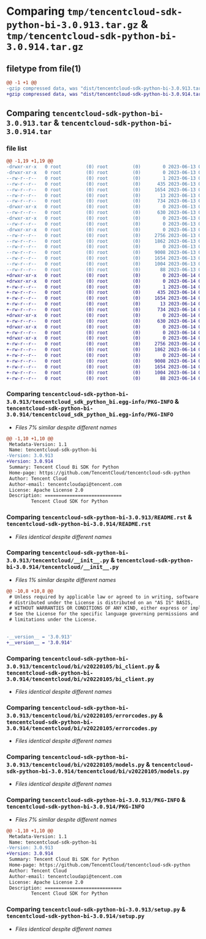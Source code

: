 # Comparing `tmp/tencentcloud-sdk-python-bi-3.0.913.tar.gz` & `tmp/tencentcloud-sdk-python-bi-3.0.914.tar.gz`

## filetype from file(1)

```diff
@@ -1 +1 @@
-gzip compressed data, was "dist/tencentcloud-sdk-python-bi-3.0.913.tar", last modified: Tue Jun 13 02:04:31 2023, max compression
+gzip compressed data, was "dist/tencentcloud-sdk-python-bi-3.0.914.tar", last modified: Wed Jun 14 00:19:09 2023, max compression
```

## Comparing `tencentcloud-sdk-python-bi-3.0.913.tar` & `tencentcloud-sdk-python-bi-3.0.914.tar`

### file list

```diff
@@ -1,19 +1,19 @@
-drwxr-xr-x   0 root         (0) root         (0)        0 2023-06-13 02:04:31.000000 tencentcloud-sdk-python-bi-3.0.913/
-drwxr-xr-x   0 root         (0) root         (0)        0 2023-06-13 02:04:31.000000 tencentcloud-sdk-python-bi-3.0.913/tencentcloud_sdk_python_bi.egg-info/
--rw-r--r--   0 root         (0) root         (0)        1 2023-06-13 02:04:31.000000 tencentcloud-sdk-python-bi-3.0.913/tencentcloud_sdk_python_bi.egg-info/dependency_links.txt
--rw-r--r--   0 root         (0) root         (0)      435 2023-06-13 02:04:31.000000 tencentcloud-sdk-python-bi-3.0.913/tencentcloud_sdk_python_bi.egg-info/SOURCES.txt
--rw-r--r--   0 root         (0) root         (0)     1654 2023-06-13 02:04:31.000000 tencentcloud-sdk-python-bi-3.0.913/tencentcloud_sdk_python_bi.egg-info/PKG-INFO
--rw-r--r--   0 root         (0) root         (0)       13 2023-06-13 02:04:31.000000 tencentcloud-sdk-python-bi-3.0.913/tencentcloud_sdk_python_bi.egg-info/top_level.txt
--rw-r--r--   0 root         (0) root         (0)      734 2023-06-13 02:04:31.000000 tencentcloud-sdk-python-bi-3.0.913/README.rst
-drwxr-xr-x   0 root         (0) root         (0)        0 2023-06-13 02:04:31.000000 tencentcloud-sdk-python-bi-3.0.913/tencentcloud/
--rw-r--r--   0 root         (0) root         (0)      630 2023-06-13 02:04:31.000000 tencentcloud-sdk-python-bi-3.0.913/tencentcloud/__init__.py
-drwxr-xr-x   0 root         (0) root         (0)        0 2023-06-13 02:04:31.000000 tencentcloud-sdk-python-bi-3.0.913/tencentcloud/bi/
--rw-r--r--   0 root         (0) root         (0)        0 2023-06-13 02:04:31.000000 tencentcloud-sdk-python-bi-3.0.913/tencentcloud/bi/__init__.py
-drwxr-xr-x   0 root         (0) root         (0)        0 2023-06-13 02:04:31.000000 tencentcloud-sdk-python-bi-3.0.913/tencentcloud/bi/v20220105/
--rw-r--r--   0 root         (0) root         (0)     2756 2023-06-13 02:04:31.000000 tencentcloud-sdk-python-bi-3.0.913/tencentcloud/bi/v20220105/bi_client.py
--rw-r--r--   0 root         (0) root         (0)     1862 2023-06-13 02:04:31.000000 tencentcloud-sdk-python-bi-3.0.913/tencentcloud/bi/v20220105/errorcodes.py
--rw-r--r--   0 root         (0) root         (0)        0 2023-06-13 02:04:31.000000 tencentcloud-sdk-python-bi-3.0.913/tencentcloud/bi/v20220105/__init__.py
--rw-r--r--   0 root         (0) root         (0)     9008 2023-06-13 02:04:31.000000 tencentcloud-sdk-python-bi-3.0.913/tencentcloud/bi/v20220105/models.py
--rw-r--r--   0 root         (0) root         (0)     1654 2023-06-13 02:04:31.000000 tencentcloud-sdk-python-bi-3.0.913/PKG-INFO
--rw-r--r--   0 root         (0) root         (0)     1004 2023-06-13 02:04:31.000000 tencentcloud-sdk-python-bi-3.0.913/setup.py
--rw-r--r--   0 root         (0) root         (0)       88 2023-06-13 02:04:31.000000 tencentcloud-sdk-python-bi-3.0.913/setup.cfg
+drwxr-xr-x   0 root         (0) root         (0)        0 2023-06-14 00:19:09.000000 tencentcloud-sdk-python-bi-3.0.914/
+drwxr-xr-x   0 root         (0) root         (0)        0 2023-06-14 00:19:09.000000 tencentcloud-sdk-python-bi-3.0.914/tencentcloud_sdk_python_bi.egg-info/
+-rw-r--r--   0 root         (0) root         (0)        1 2023-06-14 00:19:09.000000 tencentcloud-sdk-python-bi-3.0.914/tencentcloud_sdk_python_bi.egg-info/dependency_links.txt
+-rw-r--r--   0 root         (0) root         (0)      435 2023-06-14 00:19:09.000000 tencentcloud-sdk-python-bi-3.0.914/tencentcloud_sdk_python_bi.egg-info/SOURCES.txt
+-rw-r--r--   0 root         (0) root         (0)     1654 2023-06-14 00:19:09.000000 tencentcloud-sdk-python-bi-3.0.914/tencentcloud_sdk_python_bi.egg-info/PKG-INFO
+-rw-r--r--   0 root         (0) root         (0)       13 2023-06-14 00:19:09.000000 tencentcloud-sdk-python-bi-3.0.914/tencentcloud_sdk_python_bi.egg-info/top_level.txt
+-rw-r--r--   0 root         (0) root         (0)      734 2023-06-14 00:19:09.000000 tencentcloud-sdk-python-bi-3.0.914/README.rst
+drwxr-xr-x   0 root         (0) root         (0)        0 2023-06-14 00:19:09.000000 tencentcloud-sdk-python-bi-3.0.914/tencentcloud/
+-rw-r--r--   0 root         (0) root         (0)      630 2023-06-14 00:19:09.000000 tencentcloud-sdk-python-bi-3.0.914/tencentcloud/__init__.py
+drwxr-xr-x   0 root         (0) root         (0)        0 2023-06-14 00:19:09.000000 tencentcloud-sdk-python-bi-3.0.914/tencentcloud/bi/
+-rw-r--r--   0 root         (0) root         (0)        0 2023-06-14 00:19:09.000000 tencentcloud-sdk-python-bi-3.0.914/tencentcloud/bi/__init__.py
+drwxr-xr-x   0 root         (0) root         (0)        0 2023-06-14 00:19:09.000000 tencentcloud-sdk-python-bi-3.0.914/tencentcloud/bi/v20220105/
+-rw-r--r--   0 root         (0) root         (0)     2756 2023-06-14 00:19:09.000000 tencentcloud-sdk-python-bi-3.0.914/tencentcloud/bi/v20220105/bi_client.py
+-rw-r--r--   0 root         (0) root         (0)     1862 2023-06-14 00:19:09.000000 tencentcloud-sdk-python-bi-3.0.914/tencentcloud/bi/v20220105/errorcodes.py
+-rw-r--r--   0 root         (0) root         (0)        0 2023-06-14 00:19:09.000000 tencentcloud-sdk-python-bi-3.0.914/tencentcloud/bi/v20220105/__init__.py
+-rw-r--r--   0 root         (0) root         (0)     9008 2023-06-14 00:19:09.000000 tencentcloud-sdk-python-bi-3.0.914/tencentcloud/bi/v20220105/models.py
+-rw-r--r--   0 root         (0) root         (0)     1654 2023-06-14 00:19:09.000000 tencentcloud-sdk-python-bi-3.0.914/PKG-INFO
+-rw-r--r--   0 root         (0) root         (0)     1004 2023-06-14 00:19:09.000000 tencentcloud-sdk-python-bi-3.0.914/setup.py
+-rw-r--r--   0 root         (0) root         (0)       88 2023-06-14 00:19:09.000000 tencentcloud-sdk-python-bi-3.0.914/setup.cfg
```

### Comparing `tencentcloud-sdk-python-bi-3.0.913/tencentcloud_sdk_python_bi.egg-info/PKG-INFO` & `tencentcloud-sdk-python-bi-3.0.914/tencentcloud_sdk_python_bi.egg-info/PKG-INFO`

 * *Files 7% similar despite different names*

```diff
@@ -1,10 +1,10 @@
 Metadata-Version: 1.1
 Name: tencentcloud-sdk-python-bi
-Version: 3.0.913
+Version: 3.0.914
 Summary: Tencent Cloud Bi SDK for Python
 Home-page: https://github.com/TencentCloud/tencentcloud-sdk-python
 Author: Tencent Cloud
 Author-email: tencentcloudapi@tencent.com
 License: Apache License 2.0
 Description: ============================
         Tencent Cloud SDK for Python
```

### Comparing `tencentcloud-sdk-python-bi-3.0.913/README.rst` & `tencentcloud-sdk-python-bi-3.0.914/README.rst`

 * *Files identical despite different names*

### Comparing `tencentcloud-sdk-python-bi-3.0.913/tencentcloud/__init__.py` & `tencentcloud-sdk-python-bi-3.0.914/tencentcloud/__init__.py`

 * *Files 1% similar despite different names*

```diff
@@ -10,8 +10,8 @@
 # Unless required by applicable law or agreed to in writing, software
 # distributed under the License is distributed on an "AS IS" BASIS,
 # WITHOUT WARRANTIES OR CONDITIONS OF ANY KIND, either express or implied.
 # See the License for the specific language governing permissions and
 # limitations under the License.
 
 
-__version__ = '3.0.913'
+__version__ = '3.0.914'
```

### Comparing `tencentcloud-sdk-python-bi-3.0.913/tencentcloud/bi/v20220105/bi_client.py` & `tencentcloud-sdk-python-bi-3.0.914/tencentcloud/bi/v20220105/bi_client.py`

 * *Files identical despite different names*

### Comparing `tencentcloud-sdk-python-bi-3.0.913/tencentcloud/bi/v20220105/errorcodes.py` & `tencentcloud-sdk-python-bi-3.0.914/tencentcloud/bi/v20220105/errorcodes.py`

 * *Files identical despite different names*

### Comparing `tencentcloud-sdk-python-bi-3.0.913/tencentcloud/bi/v20220105/models.py` & `tencentcloud-sdk-python-bi-3.0.914/tencentcloud/bi/v20220105/models.py`

 * *Files identical despite different names*

### Comparing `tencentcloud-sdk-python-bi-3.0.913/PKG-INFO` & `tencentcloud-sdk-python-bi-3.0.914/PKG-INFO`

 * *Files 7% similar despite different names*

```diff
@@ -1,10 +1,10 @@
 Metadata-Version: 1.1
 Name: tencentcloud-sdk-python-bi
-Version: 3.0.913
+Version: 3.0.914
 Summary: Tencent Cloud Bi SDK for Python
 Home-page: https://github.com/TencentCloud/tencentcloud-sdk-python
 Author: Tencent Cloud
 Author-email: tencentcloudapi@tencent.com
 License: Apache License 2.0
 Description: ============================
         Tencent Cloud SDK for Python
```

### Comparing `tencentcloud-sdk-python-bi-3.0.913/setup.py` & `tencentcloud-sdk-python-bi-3.0.914/setup.py`

 * *Files identical despite different names*

